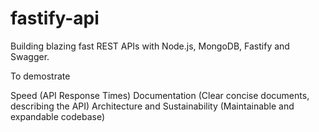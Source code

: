 # fastify-api

Building blazing fast REST APIs with Node.js, MongoDB, Fastify and Swagger.

To demostrate 

Speed (API Response Times)
Documentation (Clear concise documents, describing the API)
Architecture and Sustainability (Maintainable and expandable codebase)
